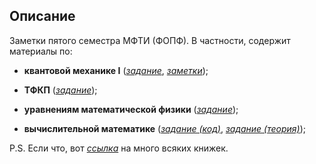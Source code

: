 ## Описание
Заметки пятого семестра МФТИ (ФОПФ). В частности, содержит материалы по:

* **квантовой механике I**
([*задание*](https://github.com/k1242/notes_5sem/blob/main/qmec/hw/qmec_hw.pdf),
[*заметки*](https://ibb.co/zNTVnNB));

* **ТФКП**
([*задание*](https://github.com/k1242/notes_5sem/blob/main/TFCV/hw_tfcv/hw.pdf));

* **уравнениям математической физики**
([*задание*](https://github.com/k1242/notes_5sem/blob/main/eqs_phys/hw/eqs_phys.pdf));

* **вычислительной математике**
([*задание (код)*](https://github.com/k1242/notes_5sem/tree/main/comp_math),
[*задание (теория)*](https://github.com/k1242/notes_5sem/blob/main/comp_math/theory_hw/comp_math_hw.pdf));

P.S. Если что, вот [*ссылка*](https://drive.google.com/drive/folders/15hnoHbzxn1kAa3tMfsdn90EwPzrO629Q?usp=sharing) на много всяких книжек.

